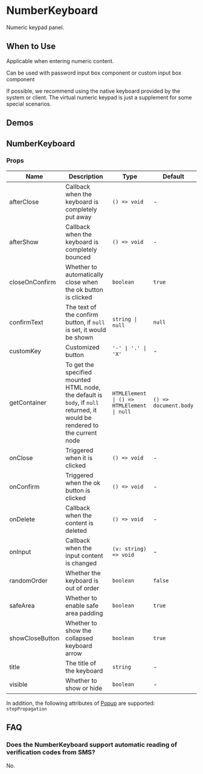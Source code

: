 # NumberKeyboard <Experimental></Experimental>

Numeric keypad panel.

## When to Use

Applicable when entering numeric content.

Can be used with password input box component or custom input box component

If possible, we recommend using the native keyboard provided by the system or client. The virtual numeric keypad is just a supplement for some special scenarios.

## Demos

<code src="./demos/demo1.tsx"></code>

## NumberKeyboard

### Props

| Name            | Description                                                                                                                 | Type                                       | Default               |
| --------------- | --------------------------------------------------------------------------------------------------------------------------- | ------------------------------------------ | --------------------- |
| afterClose      | Callback when the keyboard is completely put away                                                                           | `() => void`                               | -                     |
| afterShow       | Callback when the keyboard is completely bounced                                                                            | `() => void`                               | -                     |
| closeOnConfirm  | Whether to automatically close when the ok button is clicked                                                                | `boolean`                                  | `true`                |
| confirmText     | The text of the confirm button, if `null` is set, it would be shown                                                         | `string \| null`                           | `null`                |
| customKey       | Customized button                                                                                                           | `'-' \| '.' \| 'X'`                        | -                     |
| getContainer    | To get the specified mounted HTML node, the default is `body`, if `null` returned, it would be rendered to the current node | `HTMLElement \| () => HTMLElement \| null` | `() => document.body` |
| onClose         | Triggered when it is clicked                                                                                                | `() => void`                               | -                     |
| onConfirm       | Triggered when the ok button is clicked                                                                                     | `() => void`                               | -                     |
| onDelete        | Callback when the content is deleted                                                                                        | `() => void`                               | -                     |
| onInput         | Callback when the input content is changed                                                                                  | `(v: string) => void`                      | -                     |
| randomOrder     | Whether the keyboard is out of order                                                                                        | `boolean`                                  | `false`               |
| safeArea        | Whether to enable safe area padding                                                                                         | `boolean`                                  | `true`                |
| showCloseButton | Whether to show the collapsed keyboard arrow                                                                                | `boolean`                                  | `true`                |
| title           | The title of the keyboard                                                                                                   | `string`                                   | -                     |
| visible         | Whether to show or hide                                                                                                     | `boolean`                                  | -                     |

In addition, the following attributes of [Popup](./popup) are supported: `stopPropagation`

## FAQ

### Does the NumberKeyboard support automatic reading of verification codes from SMS?

No.
